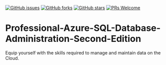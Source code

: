[![GitHub issues](https://img.shields.io/github/issues/TrainingByPackt/Professional-Azure-SQL-Database-Administration-Second-Edition.svg)](https://github.com/TrainingByPackt/Professional-Azure-SQL-Database-Administration-Second-Edition/issues)
[![GitHub forks](https://img.shields.io/github/forks/TrainingByPackt/Professional-Azure-SQL-Database-Administration-Second-Edition.svg)](https://github.com/TrainingByPackt/Professional-Azure-SQL-Database-Administration-Second-Edition/network)
[![GitHub stars](https://img.shields.io/github/stars/TrainingByPackt/Professional-Azure-SQL-Database-Administration-Second-Edition.svg)](https://github.com/TrainingByPackt/Professional-Azure-SQL-Database-Administration-Second-Edition/stargazers)
[![PRs Welcome](https://img.shields.io/badge/PRs-welcome-brightgreen.svg)](https://github.com/TrainingByPackt/Professional-Azure-SQL-Database-Administration-Second-Edition/pulls)

# Professional-Azure-SQL-Database-Administration-Second-Edition
 Equip yourself with the skills required to manage and maintain data on the Cloud.
